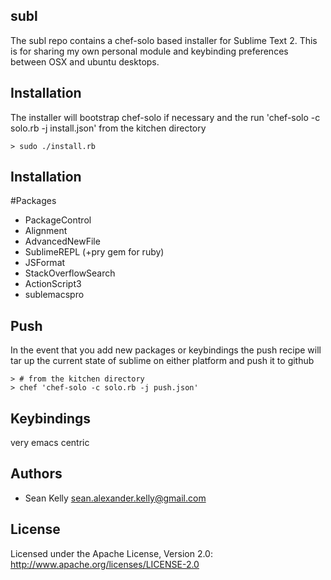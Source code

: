 ## subl 

The subl repo contains a chef-solo based installer for Sublime Text 2. This is for sharing my own personal module and keybinding preferences between OSX and ubuntu desktops.

## Installation 
The installer will bootstrap chef-solo if necessary and the run 'chef-solo -c solo.rb -j install.json' from the kitchen directory
```
> sudo ./install.rb
```
## Installation 
#Packages
* PackageControl
* Alignment
* AdvancedNewFile
* SublimeREPL (+pry gem for ruby)
* JSFormat
* StackOverflowSearch
* ActionScript3
* sublemacspro

## Push
In the event that you add new packages or keybindings the push recipe will tar up the current state of sublime on either platform and push it to github
```
> # from the kitchen directory
> chef 'chef-solo -c solo.rb -j push.json'
```
## Keybindings
very emacs centric

## Authors

* Sean Kelly sean.alexander.kelly@gmail.com

## License

Licensed under the Apache License, Version 2.0: http://www.apache.org/licenses/LICENSE-2.0
